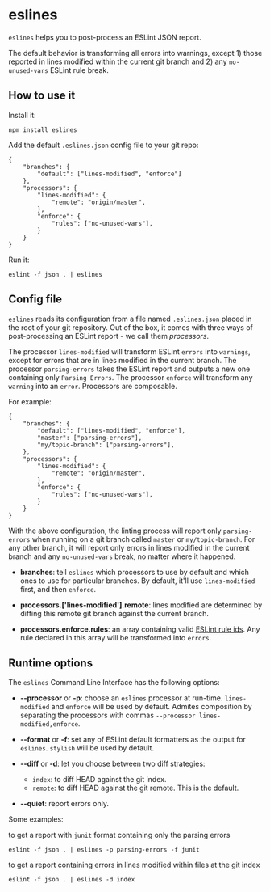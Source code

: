 # eslines

`eslines` helps you to post-process an ESLint JSON report.

The default behavior is transforming all errors into warnings, except 1) those reported in lines modified within the current git branch and 2) any `no-unused-vars` ESLint rule break.

## How to use it

Install it:

	npm install eslines

Add the default `.eslines.json` config file to your git repo:

    {
        "branches": {
	        "default": ["lines-modified", "enforce"]
        },
        "processors": {
            "lines-modified": {
                "remote": "origin/master",
            },
            "enforce": {
                "rules": ["no-unused-vars"],
            }
        }
    }

Run it:

	eslint -f json . | eslines

## Config file

`eslines` reads its configuration from a file named `.eslines.json` placed in the root of your git repository. Out of the box, it comes with three ways of post-processing an ESLint report - we call them *processors*.

The processor `lines-modified` will transform ESLint `errors` into `warnings`, except for errors that are in lines modified in the current branch. The processor `parsing-errors` takes the ESLint report and outputs a new one containing only `Parsing Errors`. The processor `enforce` will transform any `warning` into an `error`. Processors are composable.

For example:

	{
		"branches": {
			"default": ["lines-modified", "enforce"],
			"master": ["parsing-errors"],
			"my/topic-branch": ["parsing-errors"],
		},
		"processors": {
			"lines-modified": {
				"remote": "origin/master",
			},
			"enforce": {
				"rules": ["no-unused-vars"],
			}
		}
	}

With the above configuration, the linting process will report only `parsing-errors` when running on a git branch called `master` or `my/topic-branch`. For any other branch, it will report only errors in lines modified in the current branch and any `no-unused-vars` break, no matter where it happened.

* **branches**: tell `eslines` which processors to use by default and which ones to use for particular branches. By default, it'll use `lines-modified` first, and then `enforce`.

* **processors.['lines-modified'].remote**: lines modified are determined by diffing this remote git branch against the current branch.

* **processors.enforce.rules**: an array containing valid [ESLint rule ids](http://eslint.org/docs/rules/). Any rule declared in this array will be transformed into `errors`.

## Runtime options

The `eslines` Command Line Interface has the following options:

* **--processor** or **-p**: choose an `eslines` processor at run-time. `lines-modified` and `enforce` will be used by default. Admites composition by separating the processors with commas `--processor lines-modified,enforce`.

* **--format** or **-f**: set any of ESLint default formatters as the output for `eslines`. `stylish` will be used by default.

* **--diff** or **-d**: let you choose between two diff strategies:

	* `index`: to diff HEAD against the git index.
	* `remote`: to diff HEAD against the git remote. This is the default.

* **--quiet**: report errors only.

Some examples:

to get a report with `junit` format containing only the parsing errors

	eslint -f json . | eslines -p parsing-errors -f junit

to get a report containing errors in lines modified within files at the git index

	eslint -f json . | eslines -d index
